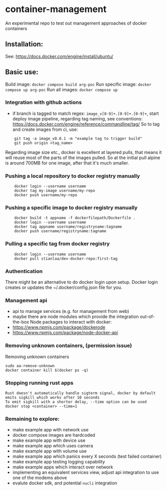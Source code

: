 # container-management
An experimental repo to test out management approaches of docker containers 

## Installation:
See: https://docs.docker.com/engine/install/ubuntu/

## Basic use:

Build image: `docker compose build arg-poc`
Run specific image: `docker compose up arg-poc`
Run all images: `docker compose up`

### Integration with github actions
- if branch is tagged to match regex: `image_v[0-9]+.[0-9]+.[0-9]+`, start deploy image pipeline, regarding tag naming, see conventions: https://docs.docker.com/engine/reference/commandline/tag/
So to tag and create images from ci, use:
```
    git tag -a image_v0.0.1 -m "example tag to trigger build"
    git push origin <tag_name>
```
Regarding image size etc., docker is excellent at layered pulls, that means it will reuse most of the parts of the images pulled. So at the initial pull alpine is around 700MB for one image, after that it's much smaller.

### Pushing a local repository to docker registry manually
```
    docker login --username username
    docker tag my-image username/my-repo
    docker push username/my-repo
```

### Pushing a specific image to docker registry manually
```
    docker build -t appname -f dockerfilepath/Dockerfile .
    docker login --username username
    docker tag appname username/registryname:tagname
    docker push username/registryname:tagname
```

### Pulling a specific tag from docker registry
``` 
    docker login --username username
    docker pull stianlaa/dev-docker-repo:first-tag
```

### Authentication
There might be an alternative to do docker login upon setup. Docker login creates or updates the ~/.docker/config.json file for you.

### Management api
- api to manage services (e.g. for management from web)
- maybe there are node modules which provide the integration out-of-the-box
Node packages to interact with docker:
- https://www.npmjs.com/package/dockerode
- https://www.npmjs.com/package/node-docker-api

### Removing unknown containers, (permission issue)
Removing unknown containers
```
sudo aa-remove-unknown
docker container kill $(docker ps -q)
```

### Stopping running rust apps
```
Rust doesn't automatically handle sigterm signal, docker by default emits sigkill which works after 10 seconds
To emit sigkill with a shorter delay, --time option can be used
docker stop <container> --time=1
```

### Remaining to explore:
- make example app with network use
- docker compose images are hardcoded
- make example app with device use
- make example app which uses camera
- make example app with volume use
- make example app which panics every X seconds (test failed container)
- make example app testing logging capability
- make example apps which interact over network
- implementing an equivalent services view, adjust api integration to use one of the modems above
- evalute docker sdk, and potential `nucli` integration